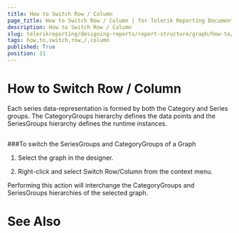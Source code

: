```yaml
---
title: How to Switch Row / Column
page_title: How to Switch Row / Column | for Telerik Reporting Documentation
description: How to Switch Row / Column
slug: telerikreporting/designing-reports/report-structure/graph/how-to/how-to-switch-row---column
tags: how,to,switch,row,/,column
published: True
position: 11
---
```


# How to Switch Row / Column



Each series data-representation is formed by both the Category and Series groups.         The CategoryGroups hierarchy defines the data points and the SeriesGroups hierarchy defines the runtime instances.        

## 

###To switch the SeriesGroups and CategoryGroups of a Graph

1. Select the graph in the designer.

1. Right-click and select Switch Row/Column from the context menu.

Performing this action will interchange the CategoryGroups and SeriesGroups hierarchies of the selected graph.         

# See Also

